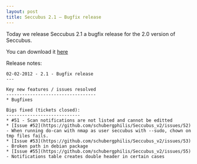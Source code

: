 ```yaml
---
layout: post
title: Seccubus 2.1 – Bugfix release
---
```

Today we release Seccubus 2.1 a bugfix release for the 2.0 version of
Seccubus.

You can download it [here](/download)

Release notes:

    
    
    02-02-2012 - 2.1 - Bugfix release
    ---
    
    Key new features / issues resolved
    ----------------------------------
    * Bugfixes
    
    Bigs fixed (tickets closed):
    ----------------------------
    * #51 - Scan notifications are not listed and cannot be editted
    * [Issue #52](https://github.com/schubergphilis/Seccubus_v2/issues/52) - When running do-can with nmap as user seccubus with --sudo, chown on tmp files fails.
    * [Issue #53](https://github.com/schubergphilis/Seccubus_v2/issues/53) - Broken path in debian package
    * [Issue #55](https://github.com/schubergphilis/Seccubus_v2/issues/55) - Notifications table creates double header in certain cases

